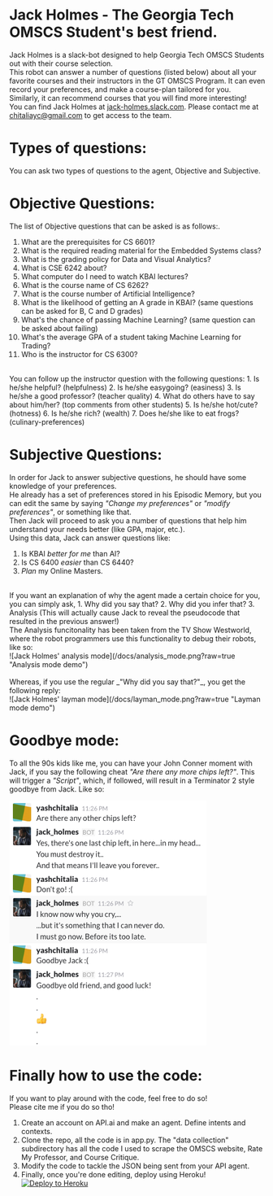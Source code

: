# Jack Holmes - The Georgia Tech OMSCS Student's best friend.

Jack Holmes is a slack-bot designed to help Georgia Tech OMSCS Students out with their course selection.<br />
This robot can answer a number of questions (listed below) about all your favorite courses and their instructors 
in the GT OMSCS Program. It can even record your preferences, and make a course-plan tailored for you.<br />
Similarly, it can recommend courses that you will find more interesting!<br />
You can find Jack Holmes at 
[jack-holmes.slack.com](http://jack-holmes.slack.com). Please contact me at chitaliayc@gmail.com to get access to the team.
# Types of questions:
You can ask two types of questions to the agent, Objective and Subjective.<br />

# Objective Questions:
The list of Objective questions that can be asked is as follows:.<br />
  1. What are the prerequisites for CS 6601?
  2. What is the required reading material for the Embedded Systems class?
  3. What is the grading policy for Data and Visual Analytics?
  4. What is CSE 6242 about?
  5. What computer do I need to watch KBAI lectures?
  6. What is the course name of CS 6262?
  7. What is the course number of Artificial Intelligence?
  8. What is the likelihood of getting an A grade in KBAI? (same questions can be asked for B, C and D grades)
  9. What's the chance of passing Machine Learning? (same question can be asked about failing)
  10. What's the average GPA of a student taking Machine Learning for Trading?
  11. Who is the instructor for CS 6300?<br />
  <br />
  You can follow up the instructor question with the following questions:  
    1. Is he/she helpful? (helpfulness)
    2. Is he/she easygoing? (easiness)
    3. Is he/she a good professor? (teacher quality)
    4. What do others have to say about him/her? (top comments from other students) 
    5. Is he/she hot/cute? (hotness)
    6. Is he/she rich? (wealth)
    7. Does he/she like to eat frogs? (culinary-preferences)

# Subjective Questions:
In order for Jack to answer subjective questions, he should have some knowledge of your preferences.<br />
He already has a set of preferences stored in his Episodic Memory, but you can edit the same by saying _"Change my preferences"_ or _"modify preferences"_, or something like that.<br />
Then Jack will proceed to ask you a number of questions that help him understand your needs better (like GPA, major, etc.).<br />
Using this data, Jack can answer questions like:<br />
  1. Is KBAI *better for me* than AI?
  2. Is CS 6400 *easier* than CS 6440?
  3. *Plan* my Online Masters.<br />
<br />
If you want an explanation of why the agent made a certain choice for you, you can simply ask,
  1. Why did you say that?
  2. Why did you infer that?
  3. Analysis (This will actually cause Jack to reveal the pseudocode that resulted in the previous answer!)
<br />
The Analysis funcitonality has been taken from the TV Show Westworld, where the robot programmers use this functionality to debug their robots, like so:<br />
![Jack Holmes' analysis mode](/docs/analysis_mode.png?raw=true "Analysis mode demo")
<br />
<br />
Whereas, if you use the regular _"Why did you say that?"_, you get the following reply:<br />
![Jack Holmes' layman mode](/docs/layman_mode.png?raw=true "Layman mode demo")

# Goodbye mode:
To all the 90s kids like me, you can have your John Conner moment with Jack, if you say the following cheat _"Are there any more chips left?"_. This will trigger a _"Script"_, which, if followed, will result in a Terminator 2 style goodbye from Jack. Like so:<br />

![Adriaaan!](/docs/goodbye.png?raw=true "Adriaan! Adriaaaaan!")

# Finally how to use the code:
If you want to play around with the code, feel free to do so!<br />
Please cite me if you do so tho!<br />
  1. Create an account on API.ai and make an agent. Define intents and contexts.
  2. Clone the repo, all the code is in app.py. The "data collection" subdirectory has 
all the code I used to scrape the OMSCS website, Rate My Professor, and Course Critique.<br />
  3. Modify the code to tackle the JSON being sent from your API agent. 
  4. Finally, once you're done editing, deploy using Heroku!<br />
[![Deploy to Heroku](https://www.herokucdn.com/deploy/button.svg)](https://heroku.com/deploy)


